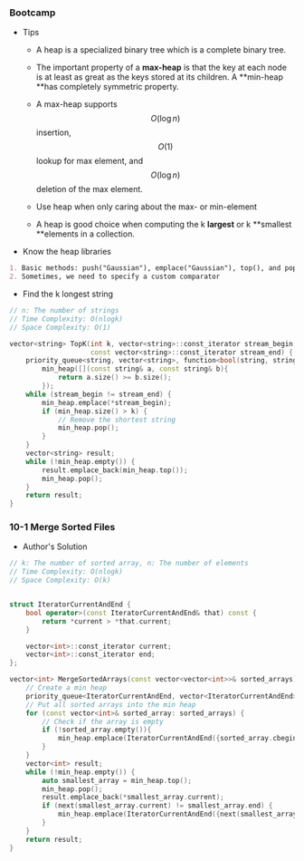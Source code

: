 ### Bootcamp

* Tips

  * A heap is a specialized binary tree which is a complete binary tree.

  * The important property of a **max-heap** is that the key at each node is at least as great as the keys stored at its children. A **min-heap **has completely symmetric property.

  * A max-heap supports $$O(\log{n})$$ insertion, $$O(1)$$ lookup for max element, and $$O(\log{n})$$ deletion of the max element.

  * Use heap when only caring about the max- or min-element

  * A heap is good choice when computing the k **largest** or k **smallest **elements in a collection.

* Know the heap libraries

```markdown
1. Basic methods: push("Gaussian"), emplace("Gaussian"), top(), and pop()
2. Sometimes, we need to specify a custom comparator
```

* Find the k longest string

```cpp
// n: The number of strings
// Time Complexity: O(nlogk)
// Space Complexity: O(1)

vector<string> TopK(int k, vector<string>::const_iterator stream_begin,
                    const vector<string>::const_iterator stream_end) {
    priority_queue<string, vector<string>, function<bool(string, string)>>\
        min_heap([](const string& a, const string& b){
            return a.size() >= b.size();
        });
    while (stream_begin != stream_end) {
        min_heap.emplace(*stream_begin);
        if (min_heap.size() > k) {
            // Remove the shortest string
            min_heap.pop();
        }
    }
    vector<string> result;
    while (!min_heap.empty()) {
        result.emplace_back(min_heap.top());
        min_heap.pop();
    }
    return result;
}
```

### 10-1 Merge Sorted Files

* Author's Solution

```cpp
// k: The number of sorted array, n: The number of elements
// Time Complexity: O(nlogk)
// Space Complexity: O(k)


struct IteratorCurrentAndEnd {
    bool operator>(const IteratorCurrentAndEnd& that) const {
        return *current > *that.current;
    }

    vector<int>::const_iterator current;
    vector<int>::const_iterator end;
};

vector<int> MergeSortedArrays(const vector<vector<int>>& sorted_arrays) {
    // Create a min heap
    priority_queue<IteratorCurrentAndEnd, vector<IteratorCurrentAndEnd>, greater<>> min_heap;
    // Put all sorted arrays into the min heap
    for (const vector<int>& sorted_array: sorted_arrays) {
        // Check if the array is empty
        if (!sorted_array.empty()){
            min_heap.emplace(IteratorCurrentAndEnd({sorted_array.cbegin(), sorted_array.cend()}));
        }
    }
    vector<int> result;
    while (!min_heap.empty()) {
        auto smallest_array = min_heap.top();
        min_heap.pop();
        result.emplace_back(*smallest_array.current);
        if (next(smallest_array.current) != smallest_array.end) {
            min_heap.emplace(IteratorCurrentAndEnd({next(smallest_array.current), smallest_array.end}));
        }
    }
    return result;
}
```



